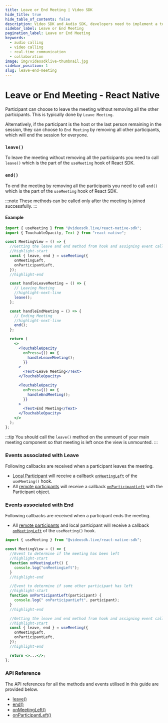 ```yaml
---
title: Leave or End Meeting | Video SDK
hide_title: true
hide_table_of_contents: false
description: Video SDK and Audio SDK, developers need to implement a token server. This requires efforts on both the front-end and backend.
sidebar_label: Leave or End Meeting
pagination_label: Leave or End Meeting
keywords:
  - audio calling
  - video calling
  - real-time communication
  - collaboration
image: img/videosdklive-thumbnail.jpg
sidebar_position: 1
slug: leave-end-meeting
---
```


# Leave or End Meeting - React Native

Participant can choose to leave the meeting without removing all the other participants. This is typically done by `Leave Meeting`.

Alternatively, if the participant is the host or the last person remaining in the session, they can choose to `End Meeting` by removing all other participants, which will end the session for everyone.

### `leave()`

To leave the meeting without removing all the participants you need to call `leave()` which is the part of the `useMeeting` hook of React SDK.

### `end()`

To end the meeting by removing all the participants you need to call `end()` which is the part of the `useMeeting` hook of React SDK.

:::note
These methods can be called only after the meeting is joined successfully.
:::

#### Example

```jsx
import { useMeeting } from "@videosdk.live/react-native-sdk";
import { TouchableOpacity, Text } from "react-native";

const MeetingView = () => {
  //Getting the leave and end method from hook and assigning event callbacks
  //highlight-start
  const { leave, end } = useMeeting({
    onMeetingLeft,
    onParticipantLeft,
  });
  //highlight-end

  const handleLeaveMeeting = () => {
    // Leaving Meeting
    //highlight-next-line
    leave();
  };

  const handleEndMeeting = () => {
    // Ending Meeting
    //highlight-next-line
    end();
  };

  return (
    <>
      <TouchableOpacity
        onPress={() => {
          handleLeaveMeeting();
        }}
      >
        <Text>Leave Meeting</Text>
      </TouchableOpacity>

      <TouchableOpacity
        onPress={() => {
          handleEndMeeting();
        }}
      >
        <Text>End Meeting</Text>
      </TouchableOpacity>
    </>
  );
};
```

:::tip
You should call the `leave()` method on the unmount of your main meeting component so that meeting is left once the view is unmounted.
:::

### Events associated with Leave

Following callbacks are received when a participant leaves the meeting.

- [Local Participant](../concept-and-architecture#2-participant) will receive a callback [`onMeetingLeft`](/react-native/api/sdk-reference/use-meeting/events#onmeetingleft) of the `useMeeting()` hook.
- All [remote participants](../concept-and-architecture#2-participant) will receive a callback [`onParticipantLeft`](/react-native/api/sdk-reference/use-meeting/events#onparticipantleft) with the Participant object.

### Events associated with End

Following callbacks are received when a participant ends the meeting.

- All [remote participants](../concept-and-architecture#2-participant) and local participant will receive a callback [`onMeetingLeft`](/react-native/api/sdk-reference/use-meeting/events#onmeetingleft) of the `useMeeting()` hook.

```jsx
import { useMeeting } from "@videosdk.live/react-native-sdk";

const MeetingView = () => {
  //Event to determine if the meeting has been left
  //highlight-start
  function onMeetingLeft() {
    console.log("onMeetingLeft");
  }
  //highlight-end

  //Event to determine if some other participant has left
  //highlight-start
  function onParticipantLeft(participant) {
    console.log(" onParticipantLeft", participant);
  }
  //highlight-end

  //Getting the leave and end method from hook and assigning event callbacks
  //highlight-start
  const { leave, end } = useMeeting({
    onMeetingLeft,
    onParticipantLeft,
  });
  //highlight-end

  return <>...</>;
};
```

### API Reference

The API references for all the methods and events utilised in this guide are provided below.

- [leave()](/react-native/api/sdk-reference/use-meeting/methods#leave)
- [end()](/react-native/api/sdk-reference/use-meeting/methods#end)
- [onMeetingLeft()](/react-native/api/sdk-reference/use-meeting/events#onmeetingleft)
- [onParticipantLeft()](/react-native/api/sdk-reference/use-meeting/events#onparticipantleft)
